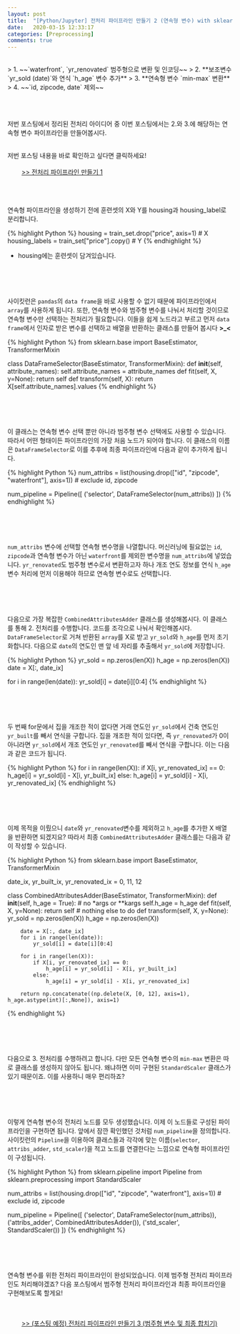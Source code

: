 ```yaml
---
layout: post
title:  "[Python/Jupyter] 전처리 파이프라인 만들기 2 (연속형 변수) with sklearn pipeline processing StandardScaler OneHotEncoder"
date:   2020-03-15 12:33:17
categories: [Preprocessing]
comments: true
---
```

<br>
> 1. ~~`waterfront`, `yr_renovated` 범주형으로 변환 및 인코딩~~
> 2. **보조변수 `yr_sold (date)`와 연식 `h_age` 변수 추가**
> 3. **연속형 변수 `min-max` 변환**
> 4. ~~`id, zipcode, date` 제외~~  

<br><br>

저번 포스팅에서 정리된 전처리 아이디어 중 이번 포스팅에서는 2.와 3.에 해당하는 연속형 변수 파이프라인을 만들어봅시다. 
<br><br>

저번 포스팅 내용을 바로 확인하고 싶다면 클릭하세요!  <br><br>
&nbsp;&nbsp;&nbsp;&nbsp;&nbsp;&nbsp;&nbsp; [>> 전처리 파이프라인 만들기 1][next-1]
<br><br><br><br>

연속형 파이프라인을 생성하기 전에 훈련셋의 X와 Y를 housing과 housing_label로 분리합니다.

{% highlight Python %}
housing = train_set.drop("price", axis=1) # X
housing_labels = train_set["price"].copy() # Y
{% endhighlight %}

* housing에는 훈련셋이 담겨있습니다.  
<br><br><br><br>

사이킷런은 `pandas`의 `data frame`을 바로 사용할 수 없기 때문에 파이프라인에서 `array`를 사용하게 됩니다. 또한, 연속형 변수와 범주형 변수를 나눠서 처리할 것이므로 연속형 변수만 선택하는 전처리가 필요합니다. 이들을 쉽게 노드라고 부르고 먼저 `data frame`에서 인자로 받은 변수를 선택하고 배열을 반환하는 클래스를 만들어 봅시다 **>_<**

{% highlight Python %}
from sklearn.base import BaseEstimator, TransformerMixin

class DataFrameSelector(BaseEstimator, TransformerMixin):
    def __init__(self, attribute_names):
        self.attribute_names = attribute_names
    def fit(self, X, y=None):
        return self
    def transform(self, X):
        return X[self.attribute_names].values
{% endhighlight %}  
<br><br><br><br>

이 클래스는 연속형 변수 선택 뿐만 아니라 범주형 변수 선택에도 사용할 수 있습니다. 따라서 어떤 형태이든 파이프라인의 가장 처음 노드가 되어야 합니다. 이 클래스의 이름은 `DataFrameSelector`로 이를 추후에 최종 파이프라인에 다음과 같이 추가하게 됩니다.  

{% highlight Python %}
num_attribs = list(housing.drop(["id", "zipcode", "waterfront"], axis=1)) # exclude id, zipcode

num_pipeline = Pipeline([
        ('selector', DataFrameSelector(num_attribs))
    ])
{% endhighlight %}  
<br><br><br><br>

`num_attribs` 변수에 선택할 연속형 변수명을 나열합니다. 머신러닝에 필요없는 `id`, `zipcode`과 연속형 변수가 아닌 `waterfront`를 제외한 변수명을 `num_attribs`에 넣었습니다. `yr_renovated`도 범주형 변수로서 변환하고자 하나 개조 연도 정보를 연식 `h_age` 변수 처리에 먼저 이용해야 하므로 연속형 변수로도 선택합니다.  
<br><br><br><br>

다음으로 가장 복잡한 `CombinedAttributesAdder` 클래스를 생성해봅시다. 이 클래스를 통해 2. 전처리를 수행합니다. 코드를 조각으로 나눠서 확인해봅시다. `DataFrameSelector`로 거쳐 반환된 `array`를 X로 받고 `yr_sold`와 `h_age`를 먼저 초기화합니다. 다음으로 `date`의 연도인 맨 앞 네 자리를 추출해서 `yr_sold`에 저장합니다.

{% highlight Python %}
yr_sold = np.zeros(len(X))
h_age = np.zeros(len(X))
date = X[:, date_ix]

for i in range(len(date)):
    yr_sold[i] = date[i][0:4]
{% endhighlight %}  
<br><br><br><br>

두 번째 for문에서 집을 개조한 적이 없다면 거래 연도인 `yr_sold`에서 건축 연도인 `yr_built`를 빼서 연식을 구합니다. 집을 개조한 적이 있다면, 즉 `yr_renovated`가 0이 아니라면 `yr_sold`에서 개조 연도인 `yr_renovated`를 빼서 연식을 구합니다. 이는 다음과 같은 코드가 됩니다.

{% highlight Python %}
for i in range(len(X)):
    if X[i, yr_renovated_ix] == 0:
        h_age[i] = yr_sold[i] - X[i, yr_built_ix]
    else:
        h_age[i] = yr_sold[i] - X[i, yr_renovated_ix]
{% endhighlight %}  
<br><br><br><br>

이제 목적을 이뤘으니 `date`와 `yr_renovated`변수를 제외하고 `h_age`를 추가한 X 배열을 반환하면 되겠지요? 따라서 최종 `CombinedAttributesAdder` 클래스를는 다음과 같이 작성할 수 있습니다.

{% highlight Python %}
from sklearn.base import BaseEstimator, TransformerMixin

date_ix, yr_built_ix, yr_renovated_ix = 0, 11, 12

class CombinedAttributesAdder(BaseEstimator, TransformerMixin):
    def __init__(self, h_age = True): # no *args or **kargs
        self.h_age = h_age
    def fit(self, X, y=None):
        return self  # nothing else to do
    def transform(self, X, y=None):
        yr_sold = np.zeros(len(X))
        h_age = np.zeros(len(X))

        date = X[:, date_ix]
        for i in range(len(date)):
            yr_sold[i] = date[i][0:4]
        
        for i in range(len(X)):
            if X[i, yr_renovated_ix] == 0:
                h_age[i] = yr_sold[i] - X[i, yr_built_ix]
            else:
                h_age[i] = yr_sold[i] - X[i, yr_renovated_ix]
        
        return np.concatenate((np.delete(X, [0, 12], axis=1), h_age.astype(int)[:,None]), axis=1)
{% endhighlight %}  
<br><br><br><br>

다음으로 3. 전처리를 수행하려고 합니다. 다만 모든 연속형 변수의 `min-max` 변환은 따로 클래스를 생성하지 않아도 됩니다. 왜냐하면 이미 구현된 `StandardScaler` 클래스가 있기 때문이죠. 이를 사용하니 매우 편리하죠?  
<br><br><br><br>

이렇게 연속형 변수의 전처리 노드를 모두 생성했습니다. 이제 이 노드들로 구성된 파이프라인을 구현하면 됩니다. 앞에서 잠깐 확인했던 것처럼 `num_pipeline`을 정의합니다. 사이킷런의 `Pipeline`을 이용하여 클래스들과 각각에 맞는 이름(`selector`, `attribs_adder`, `std_scaler`)을 적고 노드를 연결한다는 느낌으로 연속형 파이프라인이 구성됩니다. 

{% highlight Python %}
from sklearn.pipeline import Pipeline
from sklearn.preprocessing import StandardScaler

num_attribs = list(housing.drop(["id", "zipcode", "waterfront"], axis=1)) # exclude id, zipcode

num_pipeline = Pipeline([
        ('selector', DataFrameSelector(num_attribs)),
        ('attribs_adder', CombinedAttributesAdder()),
        ('std_scaler', StandardScaler())
    ])
{% endhighlight %}  
<br><br><br><br>

연속형 변수를 위한 전처리 파이프라인이 완성되었습니다. 이제 범주형 전처리 파이프라인도 처리해야겠죠? 다음 포스팅에서 범주형 전처리 파이프라인과 최종 파이프라인을 구현해보도록 할게요!  
<br><br>

&nbsp;&nbsp;&nbsp;&nbsp;&nbsp;&nbsp;&nbsp; [>> (포스팅 예정) 전처리 파이프라인 만들기 3 (범주형 변수 및 최종 합치기)][next-3]


[next-1]: https://givitallugot.github.io/articles/2020-03/Python-preprocessing-1-pipe1
[next-3]: https://givitallugot.github.io/articles/2020-03/Python-preprocessing-3-pipe3

